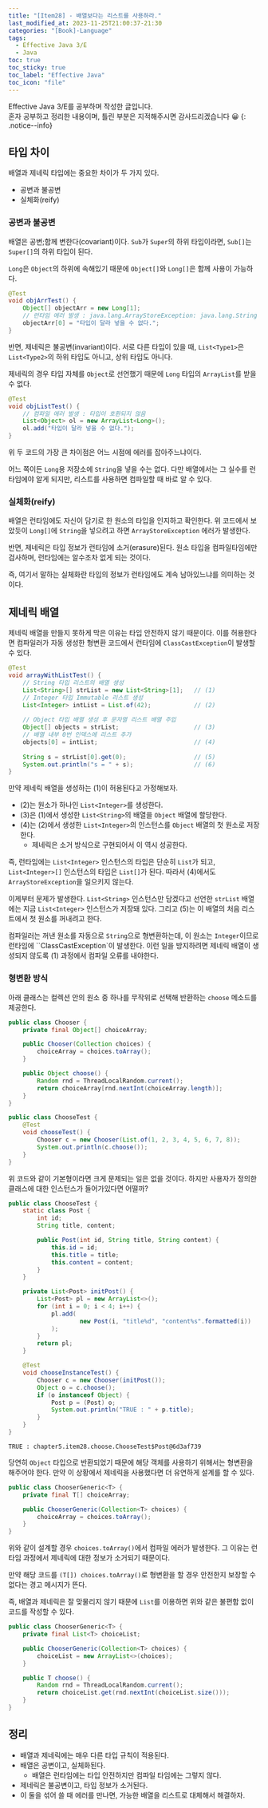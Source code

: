 ```yaml
---
title: "[Item28] - 배열보다는 리스트를 사용하라."
last_modified_at: 2023-11-25T21:00:37-21:30
categories: "[Book]-Language"
tags:
  - Effective Java 3/E
  - Java
toc: true
toc_sticky: true
toc_label: "Effective Java"
toc_icon: "file"
---
```


Effective Java 3/E를 공부하며 작성한 글입니다.<br>
혼자 공부하고 정리한 내용이며, 틀린 부분은 지적해주시면 감사드리겠습니다 😀
{: .notice--info}

## 타입 차이

배열과 제네릭 타입에는 중요한 차이가 두 가지 있다.

- 공변과 불공변
- 실체화(reify)

### 공변과 불공변

배열은 공변;함께 변한다(covariant)이다.
`Sub`가 `Super`의 하위 타입이라면, `Sub[]`는 `Super[]`의 하위 타입이 된다.

`Long`은 `Object`의 하위에 속해있기 때문에 `Object[]`와 `Long[]`은 함께 사용이 가능하다.

```java
@Test
void objArrTest() {
    Object[] objectArr = new Long[1];
    // 런타임 에러 발생 : java.lang.ArrayStoreException: java.lang.String
    objectArr[0] = "타입이 달라 넣을 수 없다.";
}
```

반면, 제네릭은 불공변(invariant)이다.
서로 다른 타입이 있을 때, `List<Type1>`은 `List<Type2>`의 하위 타입도 아니고, 상위 타입도 아니다.

제네릭의 경우 타입 자체를 `Object`로 선언했기 때문에 `Long` 타입의 `ArrayList`를 받을 수 없다.

```java
@Test
void objListTest() {
    // 컴파일 에러 발생 : 타입이 호환되지 않음
    List<Object> ol = new ArrayList<Long>();
    ol.add("타입이 달라 넣을 수 없다.");
}
```

위 두 코드의 가장 큰 차이점은 어느 시점에 에러를 잡아주느냐이다.

어느 쪽이든 `Long`용 저장소에 `String`을 넣을 수는 없다.
다만 배열에서는 그 실수를 런타임에야 알게 되지만, 리스트를 사용하면 컴파일할 때 바로 알 수 있다.

### 실체화(reify)

배열은 런타임에도 자신이 담기로 한 원소의 타입을 인지하고 확인한다.
위 코드에서 보았듯이 `Long[]`에 `String`을 넣으려고 하면 `ArrayStoreException` 에러가 발생한다.

반면, 제네릭은 타입 정보가 런타임에 소거(erasure)된다.
원소 타입을 컴파일타임에만 검사하며, 런타임에는 알수조차 없게 되는 것이다.

즉, 여기서 말하는 실체화란 타입의 정보가 런타임에도 계속 남아있느냐를 의미하는 것이다.

## 제네릭 배열

제네릭 배열을 만들지 못하게 막은 이유는 타입 안전하지 않기 때문이다.
이를 허용한다면 컴파일러가 자동 생성한 형변환 코드에서 런타임에 `ClassCastException`이 발생할 수 있다.

```java
@Test
void arrayWithListTest() {
    // String 타입 리스트의 배열 생성
    List<String>[] strList = new List<String>[1];   // (1)
    // Integer 타입 Immutable 리스트 생성
    List<Integer> intList = List.of(42);            // (2)
    
    // Object 타입 배열 생성 후 문자열 리스트 배열 주입
    Object[] objects = strList;                     // (3)
    // 배열 내부 0번 인덱스에 리스트 추가
    objects[0] = intList;                           // (4)
    
    String s = strList[0].get(0);                   // (5)
    System.out.println("s = " + s);                 // (6)
}
```

만약 제네릭 배열을 생성하는 (1)이 허용된다고 가정해보자.
- (2)는 원소가 하나인 `List<Integer>`를 생성한다.
- (3)은 (1)에서 생성한 `List<String>`의 배열을 `Object` 배열에 할당한다.
- (4)는 (2)에서 생성한 `List<Integer>`의 인스턴스를 `Object` 배열의 첫 원소로 저장한다.
  - 제네릭은 소거 방식으로 구현되어서 이 역시 성공한다.

즉, 런타임에는 `List<Integer>` 인스턴스의 타입은 단순히 `List`가 되고, `List<Integer>[]` 인스턴스의 타입은 `List[]`가 된다.
따라서 (4)에서도 `ArrayStoreException`을 일으키지 않는다.

이제부터 문제가 발생한다.
`List<String>` 인스턴스만 담겠다고 선언한 `strList` 배열에는 지금 `List<Integer>` 인스턴스가 저장돼 있다.
그리고 (5)는 이 배열의 처음 리스트에서 첫 원소를 꺼내려고 한다.

컴파일러는 꺼낸 원소를 자동으로 `String`으로 형변환하는데, 이 원소는 `Integer`이므로 런타임에 ``ClassCastException`이 발생한다.
이런 일을 방지하려면 제네릭 배열이 생성되지 않도록 (1) 과정에서 컴파일 오류를 내야한다.

### 형변환 방식

아래 클래스는 컬렉션 안의 원소 중 하나를 무작위로 선택해 반환하는 `choose` 메소드를 제공한다.

```java
public class Chooser {
    private final Object[] choiceArray;

    public Chooser(Collection choices) {
        choiceArray = choices.toArray();
    }

    public Object choose() {
        Random rnd = ThreadLocalRandom.current();
        return choiceArray[rnd.nextInt(choiceArray.length)];
    }
}
```

```java
public class ChooseTest {
    @Test
    void chooseTest() {
        Chooser c = new Chooser(List.of(1, 2, 3, 4, 5, 6, 7, 8));
        System.out.println(c.choose());
    }
}
```

위 코드와 같이 기본형이라면 크게 문제되는 일은 없을 것이다.
하지만 사용자가 정의한 클래스에 대한 인스턴스가 들어가있다면 어떨까?

```java
public class ChooseTest {
    static class Post {
        int id;
        String title, content;

        public Post(int id, String title, String content) {
            this.id = id;
            this.title = title;
            this.content = content;
        }
    }

    private List<Post> initPost() {
        List<Post> pl = new ArrayList<>();
        for (int i = 0; i < 4; i++) {
            pl.add(
                    new Post(i, "title%d", "content%s".formatted(i))
            );
        }
        return pl;
    }

    @Test
    void chooseInstanceTest() {
        Chooser c = new Chooser(initPost());
        Object o = c.choose();
        if (o instanceof Object) {
            Post p = (Post) o;
            System.out.println("TRUE : " + p.title);
        }
    }
}
```

```
TRUE : chapter5.item28.choose.ChooseTest$Post@6d3af739
```

당연히 `Object` 타입으로 반환되었기 때문에 해당 객체를 사용하기 위해서는 형변환을 해주어야 한다.
만약 이 상황에서 제네릭을 사용했다면 더 유연하게 설계를 할 수 있다.

```java
public class ChooserGeneric<T> {
    private final T[] choiceArray;

    public ChooserGeneric(Collection<T> choices) {
        choiceArray = choices.toArray();
    }
}
```

위와 같이 설계할 경우 `choices.toArray()`에서 컴파일 에러가 발생한다.
그 이유는 런타임 과정에서 제네릭에 대한 정보가 소거되기 때문이다.

만약 해당 코드를 `(T[]) choices.toArray()`로 형변환을 할 경우 안전한지 보장할 수 없다는 경고 메시지가 뜬다.

즉, 배열과 제네릭은 잘 맞물리지 않기 때문에 `List`를 이용하면 위와 같은 불편함 없이 코드를 작성할 수 있다.

```java
public class ChooserGeneric<T> {
    private final List<T> choiceList;

    public ChooserGeneric(Collection<T> choices) {
        choiceList = new ArrayList<>(choices);
    }

    public T choose() {
        Random rnd = ThreadLocalRandom.current();
        return choiceList.get(rnd.nextInt(choiceList.size()));
    }
}
```

## 정리

- 배열과 제네릭에는 매우 다른 타입 규칙이 적용된다.
- 배열은 공변이고, 실체화된다.
  - 배열은 런타임에는 타입 안전하지만 컴파일 타임에는 그렇지 않다.
- 제네릭은 불공변이고, 타입 정보가 소거된다.
- 이 둘을 섞어 쓸 때 에러를 만나면, 가능한 배열을 리스트로 대체해서 해결하자.